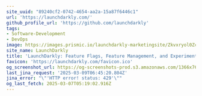 ```yaml
---
site_uuid: "89240cf2-0742-4654-aa2a-15a87f6446c1"
url: 'https://launchdarkly.com/'
github_profile_url: 'https://github.com/launchdarkly'
tags:
- Software-Development
- DevOps
image: https://images.prismic.io/launchdarkly-marketingsite/Zkvxryol0Zci9TSn_social-share-launchdarkly.jpg?ixlib=gatsbyFP&auto=format%2Ccompress%3Fauto%3Dcompress%2Cformat&fit=max
site_name: LaunchDarkly
title: 'LaunchDarkly: Feature Flags, Feature Management, and Experimentation'
favicon: 'https://launchdarkly.com/favicon.ico'
og_screenshot_url: https://og-screenshots-prod.s3.amazonaws.com/1366x768/80/false/fe269158e15420f50b86a735a800322b0f66896285513f89db27efe7c0de152e.jpeg
last_jina_request: '2025-03-09T06:45:20.804Z'
jina_error: "\"'HTTP error! status: 429'\""
og_last_fetch: 2025-03-07T05:19:02.916Z
---
```


